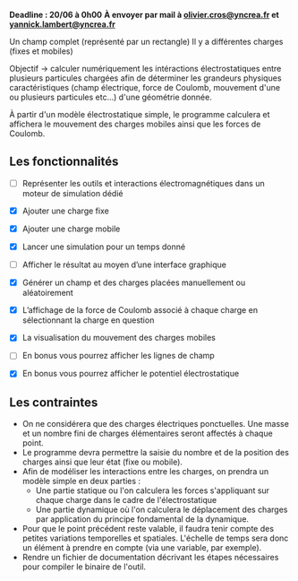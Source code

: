 **Deadline : 20/06 à 0h00**
**À envoyer par mail à olivier.cros@yncrea.fr et yannick.lambert@yncrea.fr**

Un champ complet (représenté par un rectangle)
Il y a différentes charges (fixes et mobiles)

Objectif -> calculer numériquement les intéractions électrostatiques entre plusieurs particules chargées afin de déterminer les grandeurs physiques caractéristiques (champ électrique, force de Coulomb, mouvement d'une ou plusieurs particules etc...) d'une géométrie donnée.

À partir d'un modèle électrostatique simple, le programme calculera et affichera le mouvement des charges mobiles ainsi que les forces de Coulomb.

## Les fonctionnalités
- [ ] Représenter les outils et interactions électromagnétiques dans un moteur de simulation dédié
- [x] Ajouter une charge fixe
- [x] Ajouter une charge mobile
- [x] Lancer une simulation pour un temps donné
- [ ] Afficher le résultat au moyen d’une interface graphique
- [x] Générer un champ et des charges placées manuellement ou aléatoirement
- [x] L’affichage de la force de Coulomb associé à chaque charge en sélectionnant la charge en question
- [x] La visualisation du mouvement des charges mobiles
- [ ] En bonus vous pourrez afficher les lignes de champ
- [x] En bonus vous pourrez afficher le potentiel électrostatique


## Les contraintes
* On ne considérera que des charges électriques ponctuelles. Une masse et un nombre fini de charges élémentaires seront affectés à chaque point.
* Le programme devra permettre la saisie du nombre et de la position des charges ainsi que leur état (fixe ou mobile).
* Afin de modéliser les interactions entre les charges, on prendra un modèle simple en deux parties :
  * Une partie statique ou l'on calculera les forces s'appliquant sur chaque charge dans le cadre de l'électrostatique
  * Une partie dynamique où l'on calculera le déplacement des charges par application du principe fondamental de la dynamique.
* Pour que le point précédent reste valable, il faudra tenir compte des petites variations temporelles et spatiales. L'échelle de temps sera donc un élément à prendre en compte (via une variable, par exemple).
* Rendre un fichier de documentation décrivant les étapes nécessaires pour compiler le binaire de l'outil.
